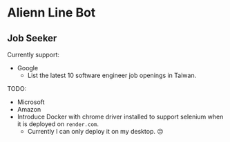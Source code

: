 # Alienn Line Bot

## Job Seeker
Currently support:
- Google
  - List the latest 10 software engineer job openings in Taiwan.

TODO:
- Microsoft
- Amazon
- Introduce Docker with chrome driver installed to support selenium when it is deployed on `render.com`.
  - Currently I can only deploy it on my desktop. 😔
